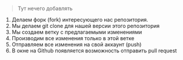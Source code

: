 >Тут нечего добавлять 

1. Делаем форк (fork) интересующего нас репозитория.
2. Мы делаем git clone для нашей версии этого репозитория 
3. Мы создаем ветку с предлагаемыми изменениями
4. Производим все изменения только в этой ветке
5. Отправляем все изменения на свой аккаунт (push)
6. В окне на Github появляется возможность отправить pull request
